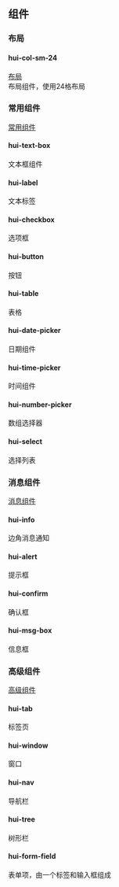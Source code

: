 ## 组件
### 布局
#### hui-col-sm-24
[布局](layout.md)  
布局组件，使用24格布局  

### 常用组件
[常用组件](normal.md)
#### hui-text-box  
文本框组件  
#### hui-label  
文本标签  
#### hui-checkbox  
选项框  
#### hui-button  
按钮  
#### hui-table  
表格  
#### hui-date-picker  
日期组件  
#### hui-time-picker  
时间组件  
#### hui-number-picker  
数组选择器  
#### hui-select  
选择列表  

### 消息组件
[消息组件](information.md)
#### hui-info  
边角消息通知  
#### hui-alert  
提示框  
#### hui-confirm  
确认框  
#### hui-msg-box  
信息框  

### 高级组件
[高级组件](advance.md)
#### hui-tab  
标签页  
#### hui-window  
窗口  
#### hui-nav  
导航栏  
#### hui-tree  
树形栏  
#### hui-form-field  
表单项，由一个标签和输入框组成  
